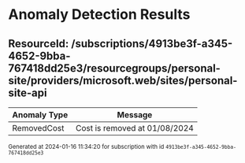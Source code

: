 # Anomaly Detection Results

## ResourceId: /subscriptions/4913be3f-a345-4652-9bba-767418dd25e3/resourcegroups/personal-site/providers/microsoft.web/sites/personal-site-api

| Anomaly Type | Message |
|---|---|
|RemovedCost| Cost is removed at 01/08/2024|


<sup>Generated at 2024-01-16 11:34:20 for subscription with id `4913be3f-a345-4652-9bba-767418dd25e3`</sup>
